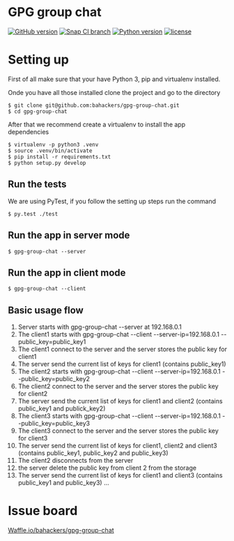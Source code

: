 GPG group chat
==============

[![GitHub version](https://img.shields.io/badge/version-dev-brightgreen.svg)]()
[![Snap CI branch](https://img.shields.io/snap-ci/bahackers/gpg-group-chat/master.svg?maxAge=2592000)](https://snap-ci.com/bahackers/gpg-group-chat/branch/master)
[![Python version](https://img.shields.io/badge/python-3.4-blue.svg)]()
[![license](https://img.shields.io/badge/license-GPL-blue.svg?maxAge=2592000)]()

# Setting up

First of all make sure that your have Python 3, pip and virtualenv installed.

Onde you have all those installed clone the project and go to the directory
```shell
$ git clone git@github.com:bahackers/gpg-group-chat.git
$ cd gpg-group-chat
```

After that we recommend create a virtualenv to install the app dependencies
```shell
$ virtualenv -p python3 .venv
$ source .venv/bin/activate
$ pip install -r requirements.txt
$ python setup.py develop
```

## Run the tests

We are using PyTest, if you follow the setting up steps run the command
```shell
$ py.test ./test
```

## Run the app in server mode
```shell
$ gpg-group-chat --server
```

## Run the app in client mode
```shell
$ gpg-group-chat --client
```

## Basic usage flow

1. Server starts with gpg-group-chat --server at 192.168.0.1
2. The client1 starts with gpg-group-chat --client --server-ip=192.168.0.1 --public\_key=public\_key1
3. The client1 connect to the server and the server stores the public key for client1
4. The server send the current list of keys for client1 (contains public\_key1)
5. The client2 starts with gpg-group-chat --client --server-ip=192.168.0.1 --public\_key=public\_key2
6. The client2 connect to the server and the server stores the public key for client2
7. The server send the current list of keys for client1 and client2 (contains public\_key1 and publick\_key2)
8. The client3 starts with gpg-group-chat --client --server-ip=192.168.0.1 --public\_key=public\_key3
9. The client3 connect to the server and the server stores the public key for client3
10. The server send the current list of keys for client1, client2 and client3 (contains public\_key1, public\_key2 and public\_key3)
11. The client2 disconnects from the server
12. the server delete the public key from client 2 from the storage
13. The server send the current list of keys for client1 and client3 (contains public\_key1 and public\_key3)
...

# Issue board

[Waffle.io/bahackers/gpg-group-chat](https://waffle.io/bahackers/gpg-group-chat)
